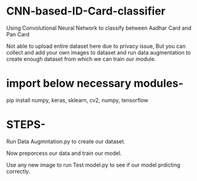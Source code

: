 # CNN-based-ID-Card-classifier
Using Convolutional Neural Network to classify between Aadhar Card and Pan Card 

Not able to upload entire dataset here due to privacy issue, But you can collect and add your own images to dataset and run
data augmentation to create enough dataset from which we can train our module.


# import below necessary modules-

pip install
numpy,
keras,
sklearn,
cv2,
numpy,
tensorflow


# STEPS-
Run Data Augmntation.py
to create our dataset.

Now preporcess our data and train our model.

Use any new image to run Test model.py to see if our model prdicting correctly.


 
